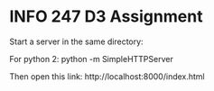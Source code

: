 # INFO 247 D3 Assignment

Start a server in the same directory: 

For python 2: python -m SimpleHTTPServer

Then open this link: http://localhost:8000/index.html

